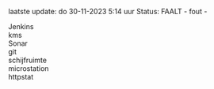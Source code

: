 laatste update: 
do 30-11-2023  5:14   uur 
Status: FAALT - fout - 
<div class="service R">Jenkins</div><div class="service R">kms</div><div class="service R">Sonar</div><div class="service R">git</div><div class="service R">schijfruimte</div><div class="service R">microstation</div><div class="service G">httpstat</div>